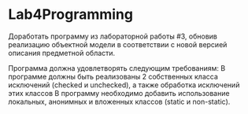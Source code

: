 # Lab4Programming
Доработать программу из лабораторной работы #3, обновив реализацию объектной модели в соответствии с новой версией описания предметной области.

Программа должна удовлетворять следующим требованиям:
В программе должны быть реализованы 2 собственных класса исключений (checked и unchecked), а также обработка исключений этих классов
В программу необходимо добавить использование локальных, анонимных и вложенных классов (static и non-static).
